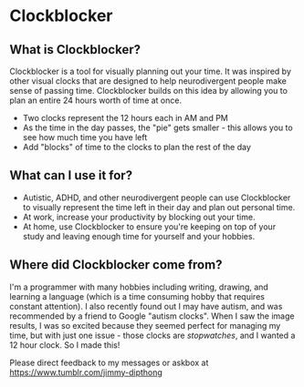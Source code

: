 # Clockblocker

## What is Clockblocker?

Clockblocker is a tool for visually planning out your time. It was inspired by
other visual clocks that are designed to help neurodivergent people make sense
of passing time. Clockblocker builds on this idea by allowing you to plan an
entire 24 hours worth of time at once.

- Two clocks represent the 12 hours each in AM and PM
- As the time in the day passes, the "pie" gets smaller - this allows you to
  see how much time you have left
- Add "blocks" of time to the clocks to plan the rest of the day

## What can I use it for?

- Autistic, ADHD, and other neurodivergent people can use Clockblocker to
  visually represent the time left in their day and plan out personal time.
- At work, increase your productivity by blocking out your time.
- At home, use Clockblocker to ensure you're keeping on top of your study
  and leaving enough time for yourself and your hobbies.

## Where did Clockblocker come from?

I'm a programmer with many hobbies including writing, drawing, and learning
a language (which is a time consuming hobby that requires constant attention).
I also recently found out I may have autism, and was recommended by a friend to
Google "autism clocks". When I saw the image results, I was so excited because
they seemed perfect for managing my time, but with just one issue - those
clocks are _stopwatches_, and I wanted a 12 hour clock. So I made this!

Please direct feedback to my messages or askbox at
https://www.tumblr.com/jimmy-dipthong
